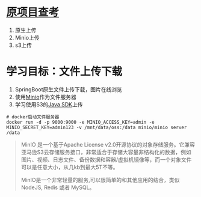 # [原项目查考](https://github.com/guangee/demo_upload)

1. 原生上传
2. Minio上传
3. s3上传


# 学习目标：文件上传下载

1. SpringBoot原生文件上传下载，图片在线浏览
2. 使用[Minio](https://docs.min.io/cn/)作为文件服务器
3. 学习使用S3的[Java SDK](https://docs.aws.amazon.com/zh_cn/AmazonS3/latest/dev/ObjectOperations.html)上传

```
# docker启动文件服务器
docker run -d -p 9000:9000 -e MINIO_ACCESS_KEY=admin -e MINIO_SECRET_KEY=admin123 -v /mnt/data/oss:/data minio/minio server /data
```

> MinIO 是一个基于Apache License v2.0开源协议的对象存储服务。它兼容亚马逊S3云存储服务接口，非常适合于存储大容量非结构化的数据，例如图片、视频、日志文件、备份数据和容器/虚拟机镜像等，而一个对象文件可以是任意大小，从几kb到最大5T不等。
>
> MinIO是一个非常轻量的服务,可以很简单的和其他应用的结合，类似 NodeJS, Redis 或者 MySQL。
